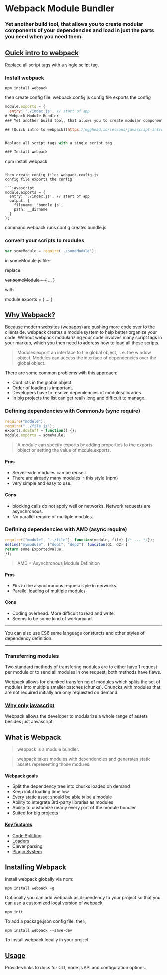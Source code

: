 # Webpack Module Bundler

### Yet another build tool, that allows you to create modular components of your dependencies and load in just the parts you need when you need them.

## [Quick intro to webpack](https://egghead.io/lessons/javascript-intro-to-webpack?__s=q7rjpmro69qqprqkvgoj)


Replace all script tags with a single script tag.

### Install webpack

```
npm install webpack
```

then create config file: webpack.config.js
config file exports the config

```javascript
module.exports = {
  entry: './index.js', // start of app
# Webpack Module Bundler
### Yet another build tool, that allows you to create modular components of your dependencies and load in just the parts you need when you need them.

## [Quick intro to webpack](https://egghead.io/lessons/javascript-intro-to-webpack?__s=q7rjpmro69qqprqkvgoj)


Replace all script tags with a single script tag.

### Install webpack

```
npm install webpack
```

then create config file: webpack.config.js
config file exports the config

```javascript
module.exports = {
  entry: './index.js', // start of app
  output: {
    filename: 'bundle.js',
    path: __dirname
  }
};
```
command webpack runs config creates bundle.js.


### convert your scripts to modules

```javascript
var someModule = require('./someModule');
```

in someModule.js file:

replace

~~var someModule = {~~
  ...
}

with

module.exports = {
  ...
}


## [Why Webpack?](http://webpack.github.io/docs/motivation.html)
Because modern websites (webapps) are pushing more code over to the clientside. webpack creates a module system to help better organize your code.
Without webpack modularizing your code involves many script tags in your markup, which you then need to address how to load all these scripts.
> Modules export an interface to the global object, i. e. the window object. Modules can access the interface of dependencies over the global object.

There are some common problems with this approach:

* Conflicts in the global object.
* Order of loading is important.
* Developers have to resolve dependencies of modules/libraries.
* In big projects the list can get really long and difficult to manage.

### Defining dependencies with CommonJs (sync require)
```javascript
require("module");
require("../file.js");
exports.doStuff = function() {};
module.exports = someVaule;
```
> A module can specify exports by adding properties to the exports object or setting the value of module.exports.

#### Pros
* Server-side modules can be reused
* There are already many modules in this style (npm)
* very simple and easy to use.
#### Cons
* blocking calls do not apply well on networks. Network requests are asynchronous.
* No parallel require of multiple modules.

### Defining dependencies with AMD (async require)
```javascript
require(["module", "../file"], function(module, file) {/* ... */});
define("mymodule", ["dep1", "dep2"], funciton(d1, d2) {
return some ExportedValue;
});
```
> AMD = Asynchronous Module Definition

#### Pros
* Fits to the asynchronous request style in networks.
* Parallel loading of multiple modules.

#### Cons
* Coding overhead. More difficult to read and write.
* Seems to be some kind of workaround.

---

You can also use ES6 same language consturcts and other styles of dependency definition.

---

### Transferring modules
Two standard methods of transfering modules are to either have 1 request per module or to send all modules in one request, both methods have flaws.

Webpack allows for chunked transferring of modules which splits the set of modules into multiple smaller batches (chunks).
Chuncks with modules that are not required initially are only requested on demand.

### [Why only javascript](http://webpack.github.io/docs/motivation.html#why-only-javascript)
Webpack allows the developer to modularize a whole range of assets besides just Javascript

## What is Webpack
> webpack is a module bundler.

> webpack takes modules with dependencies and generates static assets representing those modules.

#### Webpack goals
* Split the dependency tree into chunks loaded on demand
* Keep inital loading time low
* Every static asset should be able to be a module
* Ability to integrate 3rd-party libraries as modules
* Ability to customize nearly every part of the module bundler
* Suited for big projects

#### [Key features](http://webpack.github.io/docs/what-is-webpack.html#how-webpack-is-different)
* [Code Splitting](http://webpack.github.io/docs/code-splitting.html)
* [Loaders](http://webpack.github.io/docs/loaders.html)
* Clever parsing
* [Plugin System](http://webpack.github.io/docs/plugins.html)

## Installing Webpack
Install webpack globally via npm:

```
npm install webpack -g
```

Optionally you can add webpack as dependency to your project so that you can use a customized local version of webpack:

```
npm init
```

To add a package.json config file. then,

```
npm install webpack --save-dev
```

To Install webpack locally in your project. 


## [Usage](http://webpack.github.io/docs/usage.html)
Provides links to docs for CLI, node.js API and configuration options.